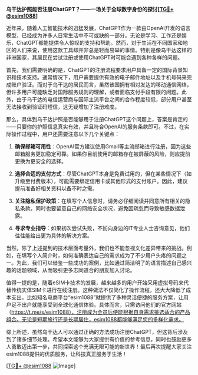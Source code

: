 **乌干达护照能否注册ChatGPT？——一场关于全球数字身份的探讨[[TG💪+ @esim1088](https://t.me/s/esim1088)]**

近年来，随着人工智能技术的迅猛发展，ChatGPT作为一款由OpenAI开发的语言模型，已经成为许多人日常生活中不可或缺的一部分。无论是学习、工作还是娱乐，ChatGPT都能提供令人惊叹的支持和帮助。然而，对于生活在不同国家和地区的人们来说，使用这款工具却并非总是轻而易举的事情。特别是像乌干达这样的非洲国家，其居民在尝试注册或使用ChatGPT时可能会遇到各种各样的问题。

首先，我们需要明确的是，ChatGPT的注册流程要求用户具备一定的国际背景知识和技术支持。通常情况下，用户需要提供有效的电子邮件地址以及手机号码来完成账户验证。而对于乌干达的居民而言，虽然该国拥有相对发达的移动通信网络，但许多用户可能缺乏对国际服务规则的理解，或者面临支付手段有限的问题。此外，由于乌干达的电信运营商与国际主流平台之间的合作程度较低，部分用户甚至无法接收到验证码短信，这无疑增加了注册难度。

那么，具体到乌干达护照是否能够用于注册ChatGPT这个问题上，答案是肯定的——只要你的护照信息真实有效，并且符合OpenAI的服务条款即可。不过，在实际操作过程中，用户还需要注意以下几个关键点：

1. **确保邮箱可用性**：OpenAI官方建议使用Gmail等主流邮箱进行注册，因为这些邮箱服务更加稳定可靠。如果你目前使用的邮箱存在被屏蔽的风险，则应提前更换为更安全的选择。
   
2. **选择合适的支付方式**：尽管ChatGPT本身是免费试用的，但在某些情况下（如升级至付费版本），可能需要绑定信用卡或其他形式的支付账户。因此，建议提前准备好相关资料以备不时之需。

3. **关注隐私保护政策**：在填写个人信息时，请务必仔细阅读并同意所有相关的隐私条款。同时也要留意自己的网络安全状况，避免因疏忽而导致敏感数据泄露。

4. **寻求专业指导**：如果初次尝试失败，不妨向身边的IT专业人士咨询意见，他们往往能给出更为具体的解决方案。

当然，除了上述提到的技术层面考量外，我们也不能忽视文化差异带来的挑战。例如，在填写个人简介时，如何准确表达自己的需求成为了不少用户头疼的问题之一。为此，我们可以借鉴一些成功的案例，比如通过简洁明了的语言描述自己感兴趣的话题领域，从而吸引更多志同道合的朋友加入讨论。

值得一提的是，随着eSIM卡技术的发展，越来越多的用户开始采用虚拟号码来代替传统实体SIM卡进行在线注册。这种做法不仅简化了操作流程，还大大降低了成本支出。比如知名电商平台“esim1088”就提供了多种灵活便捷的服务方案，让用户足不出户就能享受到全球化通信体验。具体而言，只需访问他们的官方网站（https://t.me/s/esim1088），注册成为会员后便能根据自身需求挑选适合的产品组合。无论是短期旅行还是长期居住，esim1088都能够满足您的多样化需求。

综上所述，虽然乌干达人可以通过正确的方法成功注册ChatGPT，但这背后涉及到了诸多细节处理。希望本文能够为大家提供有价值的参考信息，同时也鼓励更多人勇敢迈出第一步，共同探索这个充满无限可能的新世界！最后再次提醒大家关注esim1088提供的优质服务，让科技真正服务于生活！

[[TG💪+ @esim1088](https://t.me/s/esim1088) ![Image](https://i.postimg.cc/4NQfJmqS/Snipaste-2025-05-13-00-14-12.png)]